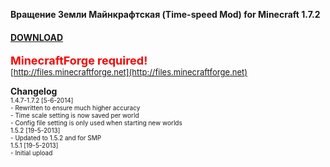 **Вращение Земли Майнкрафтская (Time-speed Mod) for Minecraft 1.7.2**

#### **[DOWNLOAD](https://github.com/Sedridor/B3M/wiki/Downloads)**

**<font size=4 color=red>MinecraftForge required!</font>**<br>
<font size=2>[http://files.minecraftforge.net](http://files.minecraftforge.net)</font>

**Changelog**<br>
<font size=1>1.4.7-1.7.2 \[5-6-2014\]<br>
\- Rewritten to ensure much higher accuracy<br>
\- Time scale setting is now saved per world<br>
\- Config file setting is only used when starting new worlds</font><br>
<font size=1>1.5.2 \[19-5-2013\]<br>
\- Updated to 1.5.2 and for SMP<br>
<font size=1>1.5.1 \[19-5-2013\]<br>
\- Initial upload</font>

